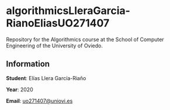 # algorithmicsLleraGarcia-RianoEliasUO271407
Repository for the Algorithmics course at the School of Computer Engineering of the University of Oviedo. 

## Information
**Student**: Elías Llera García-Riaño

**Year**: 2020

**Email**: uo271407@uniovi.es
